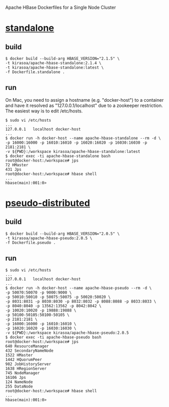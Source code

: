 Apache HBase Dockerfiles for a Single Node Cluster

# [standalone](http://hbase.apache.org/book.html#quickstart)

## build
```
$ docker build --build-arg HBASE_VERSION="2.1.5" \
-t kirasoa/apache-hbase-standalone:2.1.4 \
-t kirasoa/apache-hbase-standalone:latest \
-f Dockerfile.standalone .
```
## run
On Mac, you need to assign a hostname (e.g. "docker-host") to a container and have it resolved as "127.0.0.1/localhost" due to a zookeeper restriction. The easiest way is to edit /etc/hosts.
```
$ sudo vi /etc/hosts
...
127.0.0.1	localhost docker-host
...
$ docker run -h docker-host --name apache-hbase-standalone --rm -d \
-p 16000:16000 -p 16010:16010 -p 16020:16020 -p 16030:16030 -p 2181:2181 \
-v ${PWD}:/workspace kirasoa/apache-hbase-standalone:latest
$ docker exec -ti apache-hbase-standalone bash
root@docker-host:/workspace# jps
72 HMaster
431 Jps
root@docker-host:/workspace# hbase shell
...
hbase(main):001:0>
```

# [pseudo-distributed](http://hbase.apache.org/book.html#quickstart_pseudo)

## build
```
$ docker build --build-arg HBASE_VERSION="2.0.5" \
-t kirasoa/apache-hbase-pseudo:2.0.5 \
-f Dockerfile.pseudo .
```
## run
```
$ sudo vi /etc/hosts
...
127.0.0.1	localhost docker-host
...
$ docker run -h docker-host --name apache-hbase-pseudo --rm -d \
-p 50070:50070 -p 9000:9000 \
-p 50010:50010 -p 50075:50075 -p 50020:50020 \
-p 8031:8031 -p 8030:8030 -p 8032:8032 -p 8088:8088 -p 8033:8033 \
-p 8040:8040 -p 13562:13562 -p 8042:8042 \
-p 10020:10020 -p 19888:19888 \
-p 50100-50105:50100-50105 \
-p 2181:2181 \
-p 16000:16000 -p 16010:16010 \
-p 16020:16020 -p 16030:16030 \
-v ${PWD}:/workspace kirasoa/apache-hbase-pseudo:2.0.5
$ docker exec -ti apache-hbase-pseudo bash
root@docker-host:/workspace# jps
640 ResourceManager
432 SecondaryNameNode
1522 HMaster
1442 HQuorumPeer
982 JobHistoryServer
1638 HRegionServer
745 NodeManager
16106 Jps
124 NameNode
255 DataNode
root@docker-host:/workspace# hbase shell
...
hbase(main):001:0>
```
